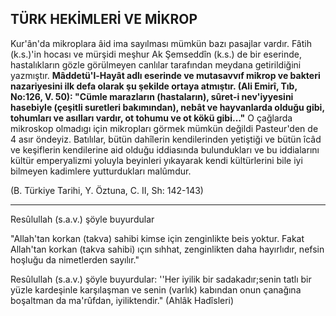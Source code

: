 ## TÜRK HEKİMLERİ VE MİKROP

Kur'ân'da mikroplara âid ima sayılması mümkün bazı pasajlar vardır. Fâtih (k.s.)'in hocası ve mürşidi meşhur Ak Şemseddîn (k.s.) de bir eserinde, hastalıkların gözle görülmeyen canlılar tarafından meydana getirildiğini yazmıştır. **Mâddetü'l-Hayât adlı eserinde ve mutasavvıf mikrop ve bakteri nazariyesini ilk defa olarak şu şekilde ortaya atmıştır. (Ali Emirî, Tıb, No:126, V. 50): "Cümle marazların (hastaların), sûret-i nev'iyyesini hasebiyle (çeşitli suretleri bakımından), nebât ve hayvanlarda olduğu gibi, tohumları ve asılları vardır, ot to­humu ve ot kökü gibi..."** O çağlarda mikroskop olmadıgı için mikropları görmek mümkün değildi Pasteur'den de 4 asır öndeyiz. Batılılar, bütün dahîlerin kendilerinden yetiştiği ve bütün îcâd ve keşiflerin kendilerine aid olduğu iddiasında bulundukları ve bu iddialarını kültür emperyalizmi yoluyla beyinleri yıkayarak kendi kültürlerini bile iyi bilmeyen kadim­lere yutturdukları malûmdur.

(B. Türkiye Tarihi, Y. Öztuna, C. II, Sh: 142-143)

<hr>

Resûlullah (s.a.v.) şöyle buyurdular

"Allah'tan korkan (takva) sahibi kimse için zenginlikte beis yoktur. Fakat Allah'tan korkan (takva sahibi) ıçın sıhhat, zenginlikten daha hayırlıdır, nefsin hoşluğu da nimetlerden sayılır."

Resûlullah (s.a.v.) şöyle buyurdular: ''Her iyilik bir sadakadır;senin tatlı bir yüzle kardeşinle karşılaşman ve senin (varlık) kabından onun çanağına boşaltman da ma'rûfdan, iyiliktendir." (Ahlâk Hadîsleri)
